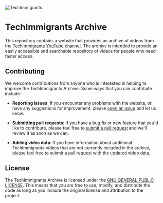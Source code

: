 ![TechImmigrants](https://yt3.googleusercontent.com/xGHYSzqUtDm8bABVzPquajUVOxsiW7UU6mq1qy6lJIDuj9WMOAbmW2V7U3E3yzdgMofgfQGj=w2560-fcrop64=1,00005a57ffffa5a8-k-c0xffffffff-no-nd-rj)

# TechImmigrants Archive

This repository contains a website that provides an archive of videos from the [TechImmigrants YouTube channel](https://www.youtube.com/@TechImmigrants). The archive is intended to provide an easily accessible and searchable repository of videos for people who need faster access.

## Contributing

We welcome contributions from anyone who is interested in helping to improve the TechImmigrants Archive. Some ways that you can contribute include:

- **Reporting issues**: If you encounter any problems with the website, or have any suggestions for improvement, please [open an issue](https://github.com/p3yman/tech-immigrants-archive/issues/new) and let us know.

- **Submitting pull requests**: If you have a bug fix or new feature that you'd like to contribute, please feel free to [submit a pull request](https://github.com/p3yman/tech-immigrants-archive/pulls) and we'll review it as soon as we can.

- **Adding video data**: If you have information about additional TechImmigrants videos that are not currently included in the archive, please feel free to submit a pull request with the updated video data.

## License

The TechImmigrants Archive is licensed under the [GNU GENERAL PUBLIC LICENSE](LICENSE). This means that you are free to use, modify, and distribute the code as long as you include the original license and attribution to the project.
